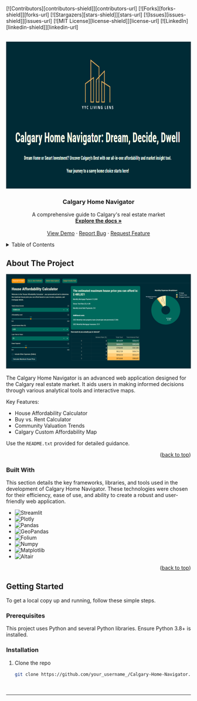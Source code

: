 <!-- Improved compatibility of back to top link -->
<a name="readme-top"></a>

<!-- PROJECT SHIELDS -->
[![Contributors][contributors-shield]][contributors-url]
[![Forks][forks-shield]][forks-url]
[![Stargazers][stars-shield]][stars-url]
[![Issues][issues-shield]][issues-url]
[![MIT License][license-shield]][license-url]
[![LinkedIn][linkedin-shield]][linkedin-url]

<!-- PROJECT LOGO -->
<br />
<div align="center">
  <a href="https://github.com/your_username_/Calgary-Home-Navigator">
    <img src="logo.PNG" alt="Logo" width="600" height="400">
  </a>

  <h3 align="center">Calgary Home Navigator</h3>

  <p align="center">
    A comprehensive guide to Calgary's real estate market
    <br />
    <a href="https://github.com/yasirsalman/README.txt"><strong>Explore the docs »</strong></a>
    <br />
    <br />
    <a href="https://github.com/yasirsalman/Calgary-Home-Navigator">View Demo</a>
    ·
    <a href="https://github.com/yasirsalman/Calgary-Home-Navigator/issues">Report Bug</a>
    ·
    <a href="https://github.com/yasirsalman/Calgary-Home-Navigator/issues">Request Feature</a>
  </p>
</div>



<!-- TABLE OF CONTENTS -->
<details>
  <summary>Table of Contents</summary>
  <ol>
    <li><a href="#about-the-project">About The Project</a></li>
    <li><a href="#getting-started">Getting Started</a>
      <ul>
        <li><a href="#prerequisites">Prerequisites</a></li>
        <li><a href="#installation">Installation</a></li>
      </ul>
    </li>
    <li><a href="#usage">Usage</a></li>
    <li><a href="#roadmap">Roadmap</a></li>
    <li><a href="#contributing">Contributing</a></li>
    <li><a href="#license">License</a></li>
    <li><a href="#contact">Contact</a></li>
    <li><a href="#acknowledgments">Acknowledgments</a></li>
  </ol>
</details>

<!-- ABOUT THE PROJECT -->
## About The Project

[product-screenshot]: app_screenshot.PNG

[![Calgary Home Navigator Screen Shot][product-screenshot]](https://example.com)


The Calgary Home Navigator is an advanced web application designed for the Calgary real estate market. It aids users in making informed decisions through various analytical tools and interactive maps.

Key Features:
* House Affordability Calculator
* Buy vs. Rent Calculator
* Community Valuation Trends
* Calgary Custom Affordability Map

Use the `README.txt` provided for detailed guidance.

<p align="right">(<a href="#readme-top">back to top</a>)</p>

### Built With

This section details the key frameworks, libraries, and tools used in the development of Calgary Home Navigator. These technologies were chosen for their efficiency, ease of use, and ability to create a robust and user-friendly web application.

* ![Streamlit][Streamlit-badge]
* ![Plotly][Plotly-badge]
* ![Pandas][Pandas-badge]
* ![GeoPandas][GeoPandas-badge]
* ![Folium][Folium-badge]
* ![Numpy][Numpy-badge]
* ![Matplotlib][Matplotlib-badge]
* ![Altair][Altair-badge]

<p align="right">(<a href="#readme-top">back to top</a>)</p>



<!-- GETTING STARTED -->
## Getting Started

To get a local copy up and running, follow these simple steps.

### Prerequisites

This project uses Python and several Python libraries. Ensure Python 3.8+ is installed.

### Installation

1. Clone the repo
   ```sh
   git clone https://github.com/your_username_/Calgary-Home-Navigator.git




---

<!-- MARKDOWN LINKS & IMAGES -->
[Streamlit-badge]: https://img.shields.io/badge/Streamlit-FF4B4B?style=for-the-badge&logo=Streamlit&logoColor=white
[Streamlit-url]: https://streamlit.io/
[Plotly-badge]: https://img.shields.io/badge/Plotly-3F4F75?style=for-the-badge&logo=Plotly&logoColor=white
[Plotly-url]: https://plotly.com/
[Pandas-badge]: https://img.shields.io/badge/Pandas-150458?style=for-the-badge&logo=pandas&logoColor=white
[Pandas-url]: https://pandas.pydata.org/
[GeoPandas-badge]: https://img.shields.io/badge/GeoPandas-2B5B84?style=for-the-badge&logo=GeoPandas&logoColor=white
[GeoPandas-url]: https://geopandas.org/
[Folium-badge]: https://img.shields.io/badge/Folium-77B829?style=for-the-badge&logo=Folium&logoColor=white
[Folium-url]: https://python-visualization.github.io/folium/
[Numpy-badge]: https://img.shields.io/badge/Numpy-013243?style=for-the-badge&logo=numpy&logoColor=white
[Numpy-url]: https://numpy.org/
[Matplotlib-badge]: https://img.shields.io/badge/Matplotlib-263238?style=for-the-badge&logo=Matplotlib&logoColor=white
[Matplotlib-url]: https://matplotlib.org/
[Altair-badge]: https://img.shields.io/badge/Altair-F9AB00?style=for-the-badge&logo=Altair&logoColor=white
[Altair-url]: https://altair-viz.github.io/